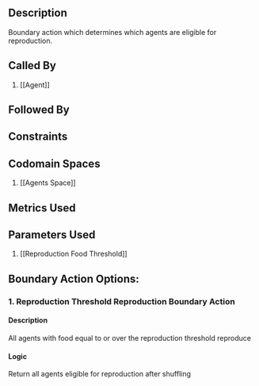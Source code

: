 ## Description

Boundary action which determines which agents are eligible for reproduction.
## Called By
1. [[Agent]]

## Followed By

## Constraints

## Codomain Spaces
1. [[Agents Space]]

## Metrics Used

## Parameters Used
1. [[Reproduction Food Threshold]]

## Boundary Action Options:
### 1. Reproduction Threshold Reproduction Boundary Action
#### Description
All agents with food equal to or over the reproduction threshold reproduce
#### Logic
Return all agents eligible for reproduction after shuffling

